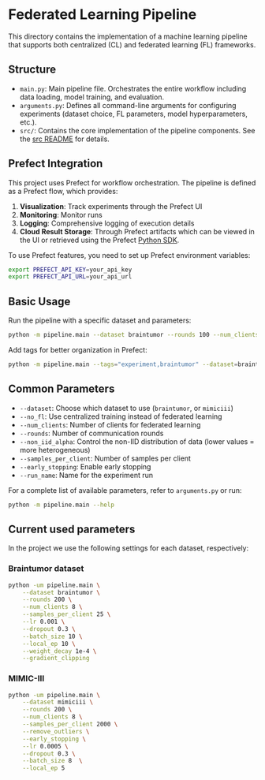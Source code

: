 # Federated Learning Pipeline

This directory contains the implementation of a machine learning pipeline that supports both centralized (CL) and federated learning (FL) frameworks.

## Structure

- `main.py`: Main pipeline file. Orchestrates the entire workflow including data loading, model training, and evaluation.
- `arguments.py`: Defines all command-line arguments for configuring experiments (dataset choice, FL parameters, model hyperparameters, etc.).
- `src/`: Contains the core implementation of the pipeline components. See the [src README](./src/README.md) for details.

## Prefect Integration

This project uses Prefect for workflow orchestration. The pipeline is defined as a Prefect flow, which provides:

1. **Visualization**: Track experiments through the Prefect UI
2. **Monitoring**: Monitor runs
3. **Logging**: Comprehensive logging of execution details
4. **Cloud Result Storage**: Through Prefect artifacts which can be viewed in the UI or retrieved using the Prefect [Python SDK](https://github.com/PrefectHQ/prefect).

To use Prefect features, you need to set up Prefect environment variables:
```bash
export PREFECT_API_KEY=your_api_key
export PREFECT_API_URL=your_api_url
```

## Basic Usage

Run the pipeline with a specific dataset and parameters:

```bash
python -m pipeline.main --dataset braintumor --rounds 100 --num_clients 8
```

Add tags for better organization in Prefect:

```bash
python -m pipeline.main --tags="experiment,braintumor" --dataset=braintumor
```

## Common Parameters

- `--dataset`: Choose which dataset to use (`braintumor`, or `mimiciii`)
- `--no_fl`: Use centralized training instead of federated learning
- `--num_clients`: Number of clients for federated learning
- `--rounds`: Number of communication rounds
- `--non_iid_alpha`: Control the non-IID distribution of data (lower values = more heterogeneous)
- `--samples_per_client`: Number of samples per client
- `--early_stopping`: Enable early stopping
- `--run_name`: Name for the experiment run

For a complete list of available parameters, refer to `arguments.py` or run:

```bash
python -m pipeline.main --help
```

## Current used parameters
In the project we use the following settings for each dataset, respectively:

### Braintumor dataset
```bash
python -um pipeline.main \
    --dataset braintumor \
    --rounds 200 \
    --num_clients 8 \
    --samples_per_client 25 \
    --lr 0.001 \
    --dropout 0.3 \
    --batch_size 10 \
    --local_ep 10 \
    --weight_decay 1e-4 \
    --gradient_clipping
```

### MIMIC-III 
```bash
python -um pipeline.main \
    --dataset mimiciii \
    --rounds 200 \
    --num_clients 8 \
    --samples_per_client 2000 \
    --remove_outliers \
    --early_stopping \
    --lr 0.0005 \
    --dropout 0.3 \
    --batch_size 8  \
    --local_ep 5
```